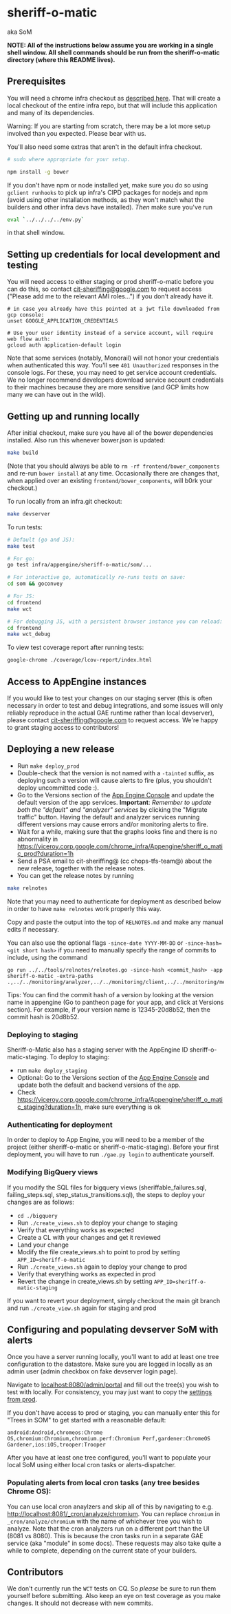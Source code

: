 # sheriff-o-matic

aka SoM

**NOTE: All of the instructions below assume you are working in a single shell
window. All shell commands should be run from the sheriff-o-matic directory
(where this README lives).**

## Prerequisites

You will need a chrome infra checkout as
[described here](https://chromium.googlesource.com/infra/infra/). That will
create a local checkout of the entire infra repo, but that will include this
application and many of its dependencies.

Warning: If you are starting from scratch, there may be a lot more setup involved
than you expected. Please bear with us.

You'll also need some extras that aren't in the default infra checkout.

```sh
# sudo where appropriate for your setup.

npm install -g bower
```

If you don't have npm or node installed yet, make sure you do so using
`gclient runhooks` to pick up infra's CIPD packages for nodejs and
npm (avoid using other installation methods, as they won't match what
the builders and other infra devs have installed). *Then* make sure you've
run

```sh
eval `../../../../env.py`
```
in that shell window.

## Setting up credentials for local development and testing

You will need access to either staging or prod
sheriff-o-matic before you can do this, so contact cit-sheriffing@google.com
to request access ("Please add me to the relevant AMI roles...") if you don't already have it.

```
# in case you already have this pointed at a jwt file downloaded from gcp console:
unset GOOGLE_APPLICATION_CREDENTIALS

# Use your user identity instead of a service account, will require web flow auth:
gcloud auth application-default login
```

Note that some services (notably, Monorail) will not honor your credentials when
authenticated this way. You'll see `401 Unauthorized` responses in the console logs.
For these, you may need to get service account credentials.
We no longer recommend developers download service account credentials to their machines
because they are more sensitive (and GCP limits how many we can have out in the wild).

## Getting up and running locally

After initial checkout, make sure you have all of the bower dependencies
installed. Also run this whenever bower.json is updated:

```sh
make build
```

(Note that you should always be able to `rm -rf frontend/bower_components`
and re-run `bower install` at any time. Occasionally there are changes that,
when applied over an existing `frontend/bower_components`, will b0rk your
checkout.)

To run locally from an infra.git checkout:
```sh
make devserver
```

To run tests:
```sh
# Default (go and JS):
make test

# For go:
go test infra/appengine/sheriff-o-matic/som/...

# For interactive go, automatically re-runs tests on save:
cd som && goconvey

# For JS:
cd frontend
make wct

# For debugging JS, with a persistent browser instance you can reload:
cd frontend
make wct_debug
```

To view test coverage report after running tests:
```sh
google-chrome ./coverage/lcov-report/index.html
```
## Access to AppEngine instances

If you would like to test your changes on our staging server (this is often
necessary in order to test and debug integrations, and some issues will
only reliably reproduce in the actual GAE runtime rather than local devserver),
please contact cit-sheriffing@google.com to request access. We're happy to
grant staging access to contributors!

## Deploying a new release

- Run `make deploy_prod`
- Double-check that the version is not named with a `-tainted` suffix, as deploying
such a version will cause alerts to fire (plus, you shouldn't deploy uncommitted code :).
- Go to the Versions section of the
[App Engine Console](https://appengine.google.com/) and update the default
version of the app services. **Important**: *Remember to update both the "default" and "analyzer"
services* by clicking the "Migrate traffic" button. Having the default and analyzer services running different versions
may cause errors and/or monitoring alerts to fire.
- Wait for a while, making sure that the graphs looks fine and there is no abnormality in https://viceroy.corp.google.com/chrome_infra/Appengine/sheriff_o_matic_prod?duration=1h
- Send a PSA email to cit-sheriffing@ (cc chops-tfs-team@) about the new release, together with the release notes.
- You can get the release notes by running

```sh
make relnotes
```

Note that you may need to authenticate for deployment as
described below in order to have `make relnotes` work properly this way.

Copy and paste the output into the top of `RELNOTES.md` and make any manual
edits if necessary.

You can also use the optional flags `-since-date YYYY-MM-DD` or
`-since-hash=<git short hash>` if you need to manually specify the range
of commits to include, using the command
```
go run ../../tools/relnotes/relnotes.go -since-hash <commit_hash> -app sheriff-o-matic -extra-paths .,../../monitoring/analyzer,../../monitoring/client,../../monitoring/messages
```

Tips: You can find the commit hash of a version by looking at the version name in appengine (Go to pantheon page for your app, and click at Versions section). For example, if your version name is 12345-20d8b52, then the commit hash is 20d8b52.

### Deploying to staging

Sheriff-o-Matic also has a staging server with the AppEngine ID
sheriff-o-matic-staging. To deploy to staging:

- run `make deploy_staging`
- Optional: Go to the Versions section of the
[App Engine Console](https://appengine.google.com/) and update both the default
and backend versions of the app.
- Check https://viceroy.corp.google.com/chrome_infra/Appengine/sheriff_o_matic_staging?duration=1h, make sure everything is ok

### Authenticating for deployment

In order to deploy to App Engine, you will need to be a member of the
project (either sheriff-o-matic or sheriff-o-matic-staging). Before your first
deployment, you will have to run `./gae.py login` to authenticate yourself.

### Modifying BigQuery views

If you modify the SQL files for bigquery views (sheriffable_failures.sql, failing_steps.sql, step_status_transitions.sql), the steps to deploy your changes are as follows:
- `cd ./bigquery`
- Run `./create_views.sh` to deploy your change to staging
- Verify that everything works as expected
- Create a CL with your changes and get it reviewed
- Land your change
- Modify the file create_views.sh to point to prod by setting `APP_ID=sheriff-o-matic`
- Run `./create_views.sh` again to deploy your change to prod
- Verify that everything works as expected in prod
- Revert the change in create_views.sh by setting `APP_ID=sheriff-o-matic-staging`

If you want to revert your deployment, simply checkout the main git branch and run `./create_view.sh` again for staging and prod


## Configuring and populating devserver SoM with alerts

Once you have a server running locally, you'll want to add at least one
tree configuration to the datastore. Make sure you are logged in locally
as an admin user (admin checkbox on fake devserver login page).

Navigate to [localhost:8080/admin/portal](http://localhost:8080/admin/portal)
and fill out the tree(s) you wish to test with locally. For consistency, you
may just want to copy the [settings from prod](http://sheriff-o-matic.appspot.com/admin/portal).

If you don't have access to prod or staging, you can manually enter this for
"Trees in SOM" to get started with a reasonable default:

```
android:Android,chromeos:Chrome OS,chromium:Chromium,chromium.perf:Chromium Perf,gardener:ChromeOS Gardener,ios:iOS,trooper:Trooper
```

After you have at least one tree configured, you'll want to populate your
local SoM using either local cron tasks or alerts-dispatcher.

### Populating alerts from local cron tasks (any tree besides Chrome OS):
You can use local cron anaylzers and skip all of this by navigating to e.g.
[http://localhost:8081/_cron/analyze/chromium](http://localhost:8081/_cron/analyze/chromium).
You can replace `chromium` in `_cron/analyze/chromium` with the name of whichever tree you
wish to analyze. Note that the cron analyzers run on a different port than the
UI (8081 vs 8080). This is because the cron tasks run in a separate GAE service
(aka "module" in some docs). These requests may also take quite a while to
complete, depending on the current state of your builders.

## Contributors

We don't currently run the `WCT` tests on CQ. So *please* be sure to run them
yourself before submitting. Also keep an eye on test coverage as you make
changes. It should not decrease with new commits.